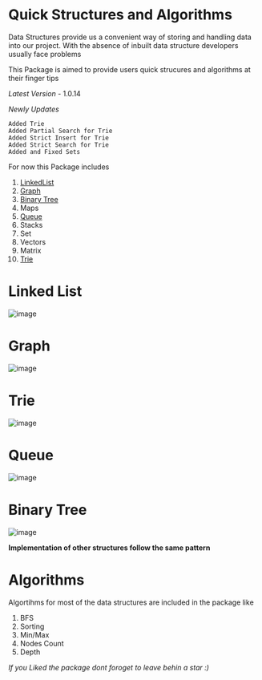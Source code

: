 # Quick Structures and Algorithms

Data Structures provide us a convenient way of storing and handling data into our project. With the absence of inbuilt data structure developers usually face problems

This Package is aimed to provide users quick strucures and algorithms at their finger tips

*Latest Version* - 1.0.14 

*Newly Updates*

```
Added Trie
Added Partial Search for Trie
Added Strict Insert for Trie
Added Strict Search for Trie
Added and Fixed Sets
```

For now this Package includes

1. <a href="https://github.com/Priyanshu360-cpu/quick-structures-npm#linked-list">LinkedList</a>
2. <a href="https://github.com/Priyanshu360-cpu/quick-structures-npm#graph">Graph</a>
3. <a href="https://github.com/Priyanshu360-cpu/quick-structures-npm#binary-tree">Binary Tree</a>
4. Maps
5. <a href="https://github.com/Priyanshu360-cpu/quick-structures-npm#queue">Queue</a>
6. Stacks
7. Set
8. Vectors
9. Matrix
10. <a href="https://github.com/Priyanshu360-cpu/quick-structures-npm#trie">Trie</a>

# Linked List

![image](https://user-images.githubusercontent.com/79325092/188305885-0024c11e-7314-4a39-b7e8-cdb8ce3ac927.png)

# Graph

![image](https://user-images.githubusercontent.com/79325092/188306050-e660606c-532e-4199-a54b-8754fd7a6db8.png)

# Trie

![image](https://user-images.githubusercontent.com/79325092/191437680-e12020c8-8090-4eff-bc28-f1620f821e91.png)

# Queue

![image](https://user-images.githubusercontent.com/79325092/188306279-7914987f-bc31-4cdd-b718-88f07ea37c21.png)

# Binary Tree

![image](https://user-images.githubusercontent.com/79325092/188306445-29568f89-fbb4-4af2-a867-99a6646de465.png)

**__Implementation of other structures follow the same pattern__**

# Algorithms

Algortihms for most of the data structures are included in the package like

1. BFS
2. Sorting
3. Min/Max
4. Nodes Count
5. Depth

*If you Liked the package dont foroget to leave behin a star :)*

